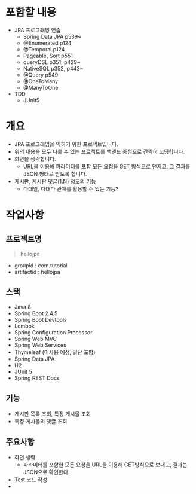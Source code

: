 # 포함할 내용

- JPA 프로그래밍 연습
    - Spring Data JPA p539~
    - @Enumerated p124
    - @Temporal p124
    - Pageable, Sort p551
    - queryDSL p351, p429~
    - NativeSQL p352, p443~
    - @Query p549
    - @OneToMany
    - @ManyToOne
- TDD
    - JUnit5

# 개요

- JPA 프로그래밍을 익히기 위한 프로젝트입니다.
- 위의 내용을 모두 다룰 수 있는 프로젝트를 백엔드 중점으로 간략히 코딩합니다.
- 화면을 생략합니다.
    - URL을 이용해 파라미터를 포함 모든 요청을 GET 방식으로 던지고, 그 결과를 JSON 형태로 받도록 합니다.
- 게시판, 게시판 댓글(1:N) 정도의 기능 
    - 다대일, 다대다 관계를 활용할 수 있는 기능?

# 작업사항

## 프로젝트명

> hellojpa

- groupid : com.tutorial
- artifactid : hellojpa

## 스택

- Java 8
- Spring Boot 2.4.5
- Spring Boot Devtools
- Lombok
- Spring Configuration Processor
- Spring Web MVC
- Spring Web Services
- Thymeleaf (미사용 예정, 일단 포함)
- Spring Data JPA
- H2
- JUnit 5
- Spring REST Docs

## 기능

- 게시판 목록 조회, 특정 게시물 조회
- 특정 게시물의 댓글 조회

## 주요사항

- 화면 생략
    - 파라미터를 포함한 모든 요청을 URL을 이용해 GET방식으로 보내고, 결과는 JSON으로 확인한다.
- Test 코드 작성
-